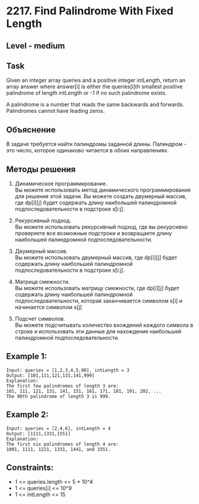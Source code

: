 # 2217. Find Palindrome With Fixed Length


## Level - medium


## Task
Given an integer array queries and a positive integer intLength, 
return an array answer where answer[i] is either the queries[i]th smallest positive palindrome of length intLength or -1 if no such palindrome exists.

A palindrome is a number that reads the same backwards and forwards. Palindromes cannot have leading zeros.


## Объяснение
В задаче требуется найти палиндромы заданной длины. 
Палиндром - это число, которое одинаково читается в обоих направлениях.


## Методы решения
1. Динамическое программирование.  
Вы можете использовать метод динамического программирования для решения этой задачи. 
Вы можете создать двумерный массив, где dp[i][j] будет содержать длину наибольшей палиндромной подпоследовательности в подстроке s[i:j].

2. Рекурсивный подход.  
Вы можете использовать рекурсивный подход, где вы рекурсивно проверяете все возможные подстроки и возвращаете длину наибольшей палиндромной подпоследовательности.

3. Двумерный массив.  
Вы можете использовать двумерный массив, где dp[i][j] будет содержать длину наибольшей палиндромной подпоследовательности в подстроке s[i:j].

4. Матрица смежности.  
Вы можете использовать матрицу смежности, где dp[i][j] будет содержать длину наибольшей палиндромной подпоследовательности, 
которая заканчивается символом s[i] и начинается символом s[j]

5. Подсчет символов.  
Вы можете подсчитывать количество вхождений каждого символа в строке и использовать эти данные для нахождения наибольшей палиндромной подпоследовательности.

## Example 1:
````
Input: queries = [1,2,3,4,5,90], intLength = 3
Output: [101,111,121,131,141,999]
Explanation:
The first few palindromes of length 3 are:
101, 111, 121, 131, 141, 151, 161, 171, 181, 191, 202, ...
The 90th palindrome of length 3 is 999.
````


## Example 2:
````
Input: queries = [2,4,6], intLength = 4
Output: [1111,1331,1551]
Explanation:
The first six palindromes of length 4 are:
1001, 1111, 1221, 1331, 1441, and 1551.
````


## Constraints:
- 1 <= queries.length <= 5 * 10^4
- 1 <= queries[i] <= 10^9
- 1 <= intLength <= 15